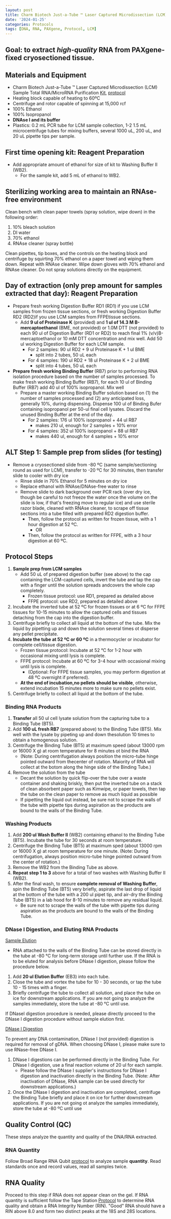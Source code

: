 ```yaml
---
layout: post
title: Charm Biotech Just-a-Tube ™ Laser Captured Microdissection (LCM) Sample Total RNA/MicroRNA Purification Kit
date: '2024-01-25'
categories: Protocols
tags: [DNA, RNA, PAXgene, Protocol, LCM]
---
```


## Goal: to extract *high-quality* RNA from PAXgene-fixed cryosectioned tissue.

## Materials and Equipment

- Charm Biotech Just-a-Tube ™ Laser Captured Microdissection (LCM) Sample Total RNA/MicroRNA Purification [Kit](https://www.charmbiotech.com/lcm-rna.htm), [protocol](https://github.com/zdellaert/ZD_Putnam_Lab_Notebook/blob/c90a9f5225f541e20b15b3125f474c77712cd64b/protocols/Charm_Biotech_LCM_RNA_Kit.pdf)
- Heating block capable of heating to 60ºC
- Centrifuge and rotor capable of spinning at 15,000 rcf
- 100% Ethanol
- 100% Isopropanol
- **DNAse I and its buffer**
- Plastics: 0.2 mL PCR tube for LCM sample collection, 1-2 1.5 mL microcentrifuge tubes for mixing buffers, several 1000 uL, 200 uL, and 20 uL pipette tips per sample.

## First time opening kit: Reagent Preparation

- Add appropriate amount of ethanol for size of kit to Washing Buffer II (WB2).
  - For the sample kit, add 5 mL of ethanol to WB2.

## Sterilizing working area to maintain an RNAse-free environment

Clean bench with clean paper towels (spray solution, wipe down) in the following order:

  1. 10% bleach solution  
  2. DI water  
  3. 70% ethanol
  4. RNAse cleaner (spray bottle)

Clean pipettes, tip boxes, and the controls on the heating block and centrifuge by squirting 70% ethanol on a paper towel and wiping them down. Repeat with RNAse cleaner. Wipe down gloves with 70% ethanol and RNAse cleaner. Do not spray solutions directly on the equipment.

## Day of extraction (only prep amount for samples extracted that day): Reagent Preparation

- Prepare fresh working Digestion Buffer RD1 (RD1) if you use LCM samples from frozen tissue sections, or fresh working Digestion Buffer RD2 (RD2)if you use LCM samples from FFPEtissue sections.
  - Add **9 ul of Proteinase K** (provided) and **1 ul of 14.3 M B-mercaptoethanol** (BME, not provided) or 1.0M DTT (not provided) to each 90 ul of Digestion Buffer (RD1 or RD2) to reach final 1% (v/v)B-mercaptoethanol or 10 mM DTT concentration and mix well. Add 50 ul working Digestion Buffer for each LCM sample.
    - For 2 samples: 90 ul RD2 + 9 ul Proteinase K + 1 ul BME
      - split into 2 tubes, 50 uL each
    - For 4 samples: 190 ul RD2 + 18 ul Proteinase K + 2 ul BME
      - split into 4 tubes, 50 uL each
- **Prepare fresh working Binding Buffer** (RB7) prior to performing RNA isolation procedure based on the number of samples processed. To make fresh working Binding Buffer (RB7), for each 10 ul of Binding Buffer (RB7) add 40 ul of 100% isopropanol. Mix well
  - Prepare a master working Binding Buffer solution based on (1) the number of samples processed and (2) any anticipated loss, generally 10%, during dispensing. Dispense 100 ul of Binding Bufer containing isopropanol per 50-ul final cell lysates. Discard the unused Binding Buffer at the end of the day.
    - For 2 samples: 176 ul 100% isopropanol + 44 ul RB7
      - makes 210 ul, enough for 2 samples + 10% error
    - For 4 samples: 352 ul 100% isopropanol + 88 ul RB7
      - makes 440 ul, enough for 4 samples + 10% error

## ALT Step 1: Sample prep from slides (for testing)

- Remove a cryosectioned slide from -80 ºC (same sample/sectioning round as used for LCM), transfer to -20 ºC for 30 minutes, then transfer slide to cooler with dry ice
    - Rinse slide in 70% Ethanol for 5 minutes on dry ice
    - Replace ethanol with RNAse/DNAse-free water to rinse
    - Remove slide to dark background over PCR rack (over dry ice, though be careful to not freeze the water once the volume on the slide is low, if that's freezing move to regular ice) and use sterile razor blade, cleaned with RNAse cleaner, to scrape off tissue sections into a tube filled with prepared RD2 digestion buffer.
      - Then, follow the protocol as written for frozen tissue, with a 1 hour digestion at 52 ºC.
        - OR
      - Then, follow the protocol as written for FFPE, with a 3 hour digestion at 60 ºC.

## Protocol Steps

1. **Sample prep from LCM samples**
   - Add 50 uL of prepared digestion buffer (see above) to the cap containing the LCM-captured cells, invert the tube and tap the cap with a finger until the solution spreads andcovers the whole cap completely.
     - Frozen tissue protocol: use RD1, prepared as detailed above
     - FFPE protocol: use RD2, prepared as detailed above
2. Incubate the inverted tube at 52 ºC for frozen tissues or at 6 ºC for FFPE tissues for 10-15 minutes to allow the captured cells and tissues detaching from the cap into the digestion buffer.
3. Centrifuge briefly to collect all liquid at the bottom of the tube. Mix the liquid by pipetting up and down the solution several times ot disperse any pellet precipitate.
4. **Incubate the tube at 52 ºC or 60 ºC** in a thermocycler or incubator for complete cell/tissue digestion.
   - Frozen tissue protocol: Incubate at 52 °C for 1-2 hour with occasional mixing until lysis is complete.
   - FFPE protocol: Incubate at 60 ºC for 3-4 hour with occasional mixing until lysis is complete.
     - (Optional: For FFPE tissue samples, you may perform digestion at 48 ºC overnight if preferred).
   - **At the end of incubation,no pellets should be visible**, otherwise, extend incubation 15 minutes more to make sure no pellets exist.
5. Centrifuge briefly to collect all liquid at the bottom of the tube.

### Binding RNA Products

1. **Transfer** all 50 ul cell lysate solution from the capturing tube to a Binding Tube (BT5).
2. Add **100 uL fresh RB7** (prepared above) to the Binding Tube (BT5). Mix well with the lysate by pipeting up and down thesolution 10 times to obtain a homogenous solution.
3. Centrifuge the Binding Tube (BT5) at maximum speed (about 13000 rpm or 16000 X g) at room temperature for 8 minutes ot bind the RNA
    - (Note: During centrifugation always position the micro-tube hinge pointed outward from thecenter of rotation. Maiority of RNA will collect at the botom along the hinge side of the Binding Tube.)
4. Remove the solution from the tube
   - Decant the solution by quick flip-over the tube over a waste container and shaking briskly, then put the inverted tube on a stack of clean absorbent paper such as Kimwipe, or paper towels, then tap the tube on the clean paper to remove as much liquid as possible
   - If pipetting the liquid out instead, be sure not to scrape the walls of the tube with pipette tips during aspiration as the products are bound to the walls of the Binding Tube.

### Washing Products

1. Add **200 ul Wash Buffer II** (WB2) containing ethanol to the Binding Tube (BT5). Incubate the tube for 30 seconds at room temperature.
2. Centrifuge the Binding Tube (BT5) at maximum sped (about 13000 rpm or 16000 X g) at room temperature for one minute. (Note: During centrifugation, always position micro-tube hinge pointed outward from the center of rotation.)
3. Remove the WB2 from the Binding Tube as above.
4. **Repeat step 1 to 3** above for a total of two washes with Washing Buffer II (WB2).
5. After the final wash, to ensure **complete removal of Washing Buffer**, spin the Binding Tube (BT5) very briefly, aspirate the last drop of liquid at the bottom of the tube with a 200 ul pipet tip, and air-dry the Binding Tube (BT5) in a lab hood for 8-10 minutes to remove any residual liquid.
   - Be sure not to scrape the walls of the tube with pipette tips during aspiration as the products are bound to the walls of the Binding Tube.

### DNase I Digestion, and Eluting RNA Products

<u>Sample Elution</u>
- RNA attached to the walls of the Binding Tube can be stored directly in the tube at -80 °C for long-term storage until further use. If the RNA is to be eluted for analysis before DNase I digestion, please follow the procedure below.

1. Add **20 ul Elution Buffer** (EB3) into each tube.
2. Close the tube and vortex the tube for 10 - 30 seconds, or tap the tube 10 - 15 times with a finger.
3. Briefly centrifuge the tube to collect all solution, and place the tube on ice for downstream applications. If you are not going to analyze the samples immediately, store the tube at -80 °C until use.
 
If DNaseI digestion procedure is needed, please directly proceed to the DNase I digestion procedure without sample elution first.

<u>DNase I Digestion</u>

To prevent any DNA contamination, DNase I (not provided) digestion is required for removal of gDNA. When choosing DNase I, please make sure to use RNase-free DNase I.

1. DNase I digestions can be performed directly in the Binding Tube. For DNase I digestion, use a final reaction volume of 20 ul for each sample.
    - Please follow the DNase I supplier's instructions for DNase I digestion and inactivation directly in the Binding Tube. (Note: After inactivation of DNase, RNA sample can be used directly for downstream applications.)
2. Once the DNase I digestion and inactivation are completed, centrifuge the Binding Tube briefly and place it on ice for further downstream applications. If you are not going ot analyze the samples immediately, store the tube at -80 ºC until use

## Quality Control (QC)

These steps analyze the quantity and quality of the DNA/RNA extracted.

### RNA Quantity  

Follow Broad Range RNA Qubit [protocol](https://zdellaert.github.io/ZD_Putnam_Lab_Notebook/Qubit-Protocol/) to analyze sample **quantity**. Read standards once and record values, read all samples twice.

## RNA Quality

Proceed to this step if RNA does not appear clean on the gel. If RNA quantity is sufficient follow the Tape Station [Protocol](https://zdellaert.github.io/ZD_Putnam_Lab_Notebook/RNA-TapeStation-Protocol/) to determine RNA quality and obtain a RNA Integrity Number (RIN). "Good" RNA should have a RIN above 8.0 and form two distinct peaks at the 18S and 28S locations.
